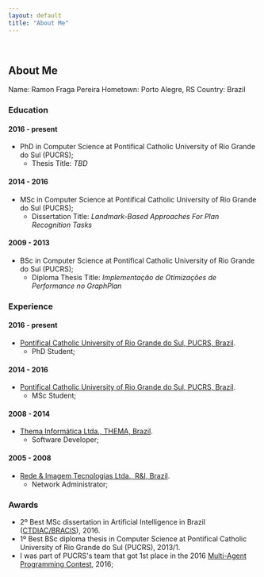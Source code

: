 ```yaml
---
layout: default
title: "About Me"
---
```


<br>

## About Me

Name: Ramon Fraga Pereira
Hometown: Porto Alegre, RS
Country: Brazil

### Education

#### 2016 - present

- PhD in Computer Science at Pontifical Catholic University of Rio Grande do Sul (PUCRS);
	* Thesis Title: *TBD*

#### 2014 - 2016

- MSc in Computer Science at Pontifical Catholic University of Rio Grande do Sul (PUCRS);
	* Dissertation Title: *Landmark-Based Approaches For Plan Recognition Tasks*

#### 2009 - 2013

- BSc in Computer Science at Pontifical Catholic University of Rio Grande do Sul (PUCRS);
	* Diploma Thesis Title: *Implementação de Otimizações de Performance no GraphPlan*

### Experience

#### 2016 - present
- [Pontifical Catholic University of Rio Grande do Sul, PUCRS, Brazil](http://www.pucrs.br). 
	* PhD Student;

#### 2014 - 2016
- [Pontifical Catholic University of Rio Grande do Sul, PUCRS, Brazil](http://www.pucrs.br). 
	* MSc Student;

#### 2008 - 2014
- [Thema Informática Ltda., THEMA, Brazil](http://www.thema.inf.br). 
	* Software Developer;

#### 2005 - 2008
- [Rede & Imagem Tecnologias Ltda., R&I, Brazil](http://www.redeimagem.com.br). 
	* Network Administrator;

### Awards

- 2º Best MSc dissertation in Artificial Intelligence in Brazil ([CTDIAC/BRACIS](http://cin.ufpe.br/~bracis2016/accepted-papers-ctdiac.html)), 2016.
- 1º Best BSc diploma thesis in Computer Science at Pontifical Catholic University of Rio Grande do Sul (PUCRS), 2013/1.
- I was part of PUCRS's team that got 1st place in the 2016 [Multi-Agent Programming Contest](https://multiagentcontest.org/2016/#results), 2016;
